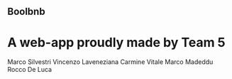 ## Boolbnb
# A web-app proudly made by Team 5

Marco Silvestri
Vincenzo Laveneziana
Carmine Vitale
Marco Madeddu
Rocco De Luca